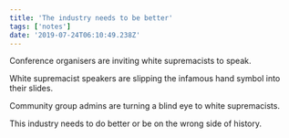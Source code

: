 ```yaml
---
title: 'The industry needs to be better'
tags: ['notes'] 
date: '2019-07-24T06:10:49.238Z'
---
```

Conference organisers are inviting white supremacists to speak.

White supremacist speakers are slipping the infamous hand symbol into their slides.

Community group admins are turning a blind eye to white supremacists.

This industry needs to do better or be on the wrong side of history.
